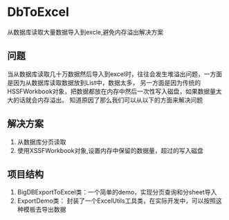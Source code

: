# DbToExcel
从数据库读取大量数据导入到excle,避免内存溢出解决方案

## 问题
当从数据库读取几十万数据然后导入到excel时，往往会发生堆溢出问题，一方面是因为从数据库读取数据放到List中，数据太多，
另一方面是因为传统的HSSFWorkbook对象，把数据都放在内存中然后一次性写入磁盘，如果数据量太大的话就会内存溢出。
知道原因了那么我们可以从以下的方面来解决问题

## 解决方案
1. 从数据库分页读取
2. 使用XSSFWorkbook对象,设置内存中保留的数据量，超过的写入磁盘


## 项目结构
1. BigDBExportToExcel类：一个简单的demo，实现分页查询和分sheet导入
2. ExportDemo类： 封装了一个ExcelUtils工具类，在实际开发中，可以按照这种模板去导出数据


